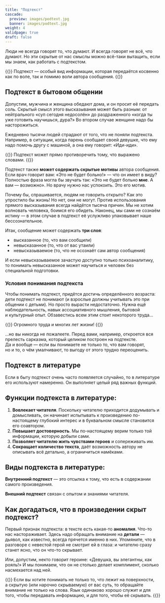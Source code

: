 ```yaml
---
title: "Подтекст"
cascade:
  preview: images/podtext.jpg
  banner: images/podtext.jpg
weight: 4
validpage: true
draft: false
---
```


Люди не всегда говорят то, что думают. И всегда говорят не всё, что думают. Но эти скрытые от нас смыслы можно всё-таки вытащить, если мы знаем, как работать с подтекстом.

{{<term>}}
Подтекст — особый вид информации, которая передаётся косвенно как по воле, так и помимо воли автора сообщения.
{{</term>}}

## Подтекст в бытовом общении

Допустим, мужчина и женщина обедают дома, и он просит её передать соль. Скрытый смысл этого высказывания может быть разным: от нейтрального «суп сегодня недосолён» до раздраженного «когда ты уже готовить научишься, дура?» Во втором случае женщине надо бы насторожиться.

Ежедневно тысячи людей страдают от того, что не поняли подтекста. Например, в ситуации, когда парень сообщает своей девушке, что ему надо помочь другу с машиной, а она ему говорит: «Иди-иди».

{{<block major>}}
Подтекст может прямо противоречить тому, что выражено словами.
{{</block>}}

Подтекст также **может содержать скрытые мотивы** автора сообщения. Если врач говорит вам: «Это не будет больно!» — что он имеет в виду? Полностью фраза могла бы звучать так: «Это не будет больно **мне**. А вам — возможно». Но врачу нужно нас успокоить. Это его мотив.

Почему&nbsp;бы, спрашивается, людям не&nbsp;говорить открыто? Как это упростило&nbsp;бы жизнь! Но&nbsp;нет, они не&nbsp;могут. Против использования прямого высказывания всегда найдётся тысяча причин. Мы&nbsp;не&nbsp;хотим волновать человека, боимся его обидеть. Наконец, мы&nbsp;сами не&nbsp;сознаём истину&nbsp;&mdash; в&nbsp;этом случае в&nbsp;подтекст её&nbsp;услужливо упаковывает наше бессознательное.

Итак, сообщение может содержать **три слоя**:

- &nbsp;высказанное (то, что вам сообщили)
- &nbsp;невысказанное (то, что от&nbsp;вас утаили)
- &nbsp;невысказываемое (то, что не&nbsp;осознаёт сам автор сообщения)

И&nbsp;если невысказываемое зачастую доступно только психоаналитику, то&nbsp;понимать невысказанное может научиться и&nbsp;человек без специальной подготовки.

### Условия понимания подтекста

Чтобы понимать подтекст, придётся достичь определённого возраста: дети подтекст не&nbsp;понимают (и&nbsp;взрослые должны учитывать это при общении с&nbsp;детьми). Но&nbsp;просто вырасти недостаточно. Нужна ещё наблюдательность, навык ассоциативного мышления, бытовой и&nbsp;культурный опыт. Обзавестись всем этим стоит некоторого труда...

{{<block point>}}
Огромного труда и&nbsp;многих лет жизни!
{{</block>}}

...но вы&nbsp;никогда не&nbsp;пожалеете. Перед вами, например, откроется вся прелесть сарказма, который целиком построен на&nbsp;подтексте. Да&nbsp;и&nbsp;вообще&nbsp;&mdash; если вы&nbsp;понимаете не&nbsp;только&nbsp;то, что вам говорят, но&nbsp;и&nbsp;то, о&nbsp;чём умалчивают, то&nbsp;выгоду от&nbsp;этого трудно переоценить.

## Подтекст в литературе

Если в быту подтекст очень часто появляется случайно, то в литературе его используют намеренно. Он выполняет целый ряд важных функций.

## Функции подтекста в литературе:

1. **Вовлекает читателя**. Поскольку читателю приходится додумывать и домысливать, он начинает испытывать к произведению по-настоящему глубокий интерес и в буквальном смысле становится его соавтором.
2. **Повышает достоверность**. Мы по-настоящему верим только той информации, которую добыли сами.
3. **Позволяет читателю жить чувствами героев** и сопереживать им.
4. **Сокращает количество текста**, даёт возможность автору не описывать всё детально, а ограничиться намёками.

## Виды подтекста в литературе:

**Внутренний подтекст** — это отсылка к тому, что есть в содержании самого произведения.

**Внешний подтекст** связан с опытом и знаниями читателя.

## Как догадаться, что в произведении скрыт подтекст?

Первый признак подтекста: в тексте есть какая-то **аномалия**. Что-то нас настораживает. Здесь надо обращать внимание на **детали** — дьявол, как известно, всегда прячется именно в них. Упомяните, что в разговоре с невестой герой не смотрит ей в глаза: и читателю сразу станет ясно, что он что-то скрывает.

Или, допустим, некто говорит героине: «Девушка, вы элегантны, как рояль!» И мы понимаем, что он не столько делает комплимент, сколько насмехается над ней.

{{<block summary>}}
Если вы&nbsp;хотите понимать не&nbsp;только&nbsp;то, что лежит на&nbsp;поверхности, а&nbsp;скрытую (или нарочно скрываемую) от&nbsp;вас суть, то&nbsp;обращайте внимание не&nbsp;только на&nbsp;слова. Язык одинаково хорошо служит и&nbsp;для того, чтобы передавать информацию, и&nbsp;для того, чтобы её&nbsp;скрывать.
{{</block>}}
